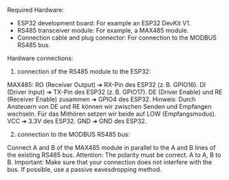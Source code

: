 Required Hardware:

- ESP32 development board: For example an ESP32 DevKit V1.
- RS485 transceiver module: For example, a MAX485 module.
- Connection cable and plug connector: For connection to the MODBUS RS485 bus.

Hardware connections:
1. connection of the RS485 module to the ESP32:

MAX485:
RO (Receiver Output) ➔ RX-Pin des ESP32 (z. B. GPIO16).
DI (Driver Input) ➔ TX-Pin des ESP32 (z. B. GPIO17).
DE (Driver Enable) und RE (Receiver Enable) zusammen ➔ GPIO4 des ESP32.
Hinweis: Durch Ansteuern von DE und RE können wir zwischen Senden und Empfangen wechseln. Für das Mithören setzen wir beide auf LOW (Empfangsmodus).
VCC ➔ 3.3V des ESP32.
GND ➔ GND des ESP32.

2. connection to the MODBUS RS485 bus:

Connect A and B of the MAX485 module in parallel to the A and B lines of the existing RS485 bus.
Attention: The polarity must be correct. A to A, B to B.
Important: Make sure that your connection does not interfere with the bus. If possible, use a passive eavesdropping method.
